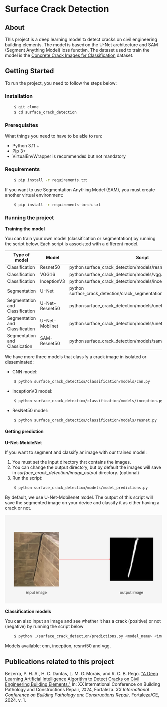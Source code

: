 # Surface Crack Detection

## About 

This project is a deep learning model to detect cracks on civil engineering building elements. The model is based on the U-Net architecture and SAM (Segment Anything Model) loss function. The dataset used to train the model is the [Concrete Crack Images for Classification](https://data.mendeley.com/datasets/5y9wdsg2zt/2) dataset. 

## Getting Started

To run the project, you need to follow the steps below:

### Installation

```bash
    $ git clone
    $ cd surface_crack_detection
```

### Prerequisites

What things you need to have to be able to run:

  * Python 3.11 +
  * Pip 3+
  * VirtualEnvWrapper is recommended but not mandatory


### Requirements 

```bash
    $ pip install -r requirements.txt
```

If you want to use Segmentation Anything Model (SAM), you must create another virtual environment:

```bash
    $ pip install -r requirements-torch.txt
```

### Running the project

**Training the model**

You can train your own model (classification or segmentation) by running the script below.
Each script is associated with a different model.

| Type of model  | Model          | Script                                                                      |
|----------------|----------------|-----------------------------------------------------------------------------|
| Classification | Resnet50       | python surface_crack_detection/models/resnet.py                             |
| Classification | VGG16          | python surface_crack_detection/models/vgg.py                                |
| Classification | InceptionV3    | python surface_crack_detection/models/inception.py                          |
| Segmentation | U-Net          | python surface_crack_detection/crack_segmentation/classes/train_evaluate.py |
| Segmentation and Classification | U-Net-Resnet50 | python surface_crack_detection/models/unet_resnet50.py                      |
| Segmentation and Classification | U-Net-Mobilnet | python surface_crack_detection/models/unet_mobilenet.py                     |
| Segmentation and Classication | SAM-Resnet50 | python surface_crack_detection/models/sam_resnet50.py |

We have more three models that classify a crack image in isolated or disseminated:

- CNN model:
```bash
    $ python surface_crack_detection/classification/models/cnn.py
```

- InceptionV3 model:
```bash
    $ python surface_crack_detection/classification/models/inception.py
```

- ResNet50 model:
```bash
    $ python surface_crack_detection/classification/models/resnet.py
```

#### Getting prediction
**U-Net-MobileNet**

If you want to segment and classify an image with our trained model:
1. You must set the input directory that contains the images.
2. You can change the output directory, but by default the images will save in *surface_crack_detection/image_output* directory. (optional)
3. Run the script:
```bash
    $ python surface_crack_detection/models/model_predictions.py
```
By default, we use U-Net-Mobilenet model. The output of this script will save the segmented image on your device and classify it as either having a crack or not.

![segmentation.png](surface_crack_detection/images/readme/segmentation.png)


**Classification models**

You can also input an image and see whether it has a crack (positive) or not (negative) by running the script below:
```bash
    $ python ./surface_crack_detection/predictions.py <model_name> <image_path>
```
Models available: cnn, inception, resnet50 and vgg.

#### 

##  Publications related to this project

Bezerra, P. H. A., H. C. Dantas, L. M. G. Morais, and R. C. B. Rego. ["A Deep Learning Artificial Intelligence Algorithm to Detect Cracks on Civil Engineering Building Elements."](https://github.com/cilab-ufersa/surface_crack_detection/blob/develop/surface_crack_detection/CINPAR2024.pdf) In: XX International Conference on Building Pathology and Constructions Repair, 2024, Fortaleza. *XX International Conference on Building Pathology and Constructions Repair*. Fortaleza/CE, 2024. v. 1.
